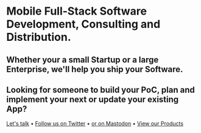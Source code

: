 # Mobile Full-Stack Software Development, Consulting and Distribution.

## Whether your a small Startup or a large Enterprise, we'll help you ship your Software.

## Looking for someone to build your PoC, plan and implement your next or update your existing App?

[Let's talk](//bearologics.com/contact) &bull; [Follow us on Twitter](//twitter.com/Bearologics) &bull; [or on Mastodon](//bearologics.social/@bearologics) &bull; [View our Products](//bearologics.com/products)
